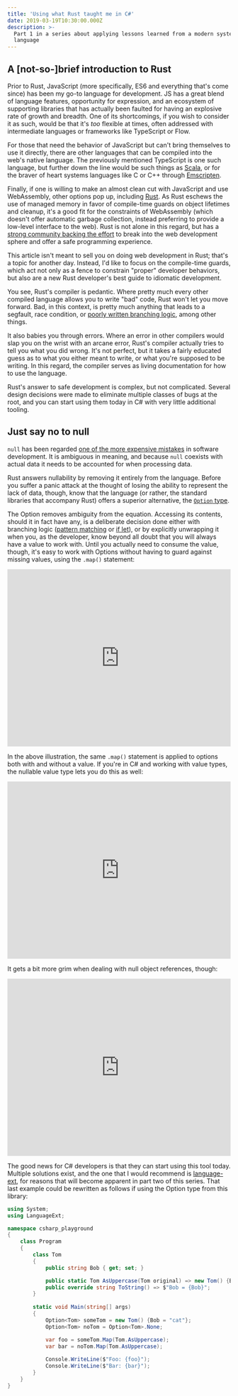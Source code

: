 ```yaml
---
title: 'Using what Rust taught me in C#'
date: 2019-03-19T10:30:00.000Z
description: >-
  Part 1 in a series about applying lessons learned from a modern systems
  language
---
```

## A [not-so-]brief introduction to Rust

Prior to Rust, JavaScript (more specifically, ES6 and everything that's come since) has been my go-to language for development. JS has a great blend of language features, opportunity for expression, and an ecosystem of supporting libraries that has actually been faulted for having an explosive rate of growth and breadth. One of its shortcomings, if you wish to consider it as such, would be that it's _too_ flexible at times, often addressed with intermediate languages or frameworks like TypeScript or Flow.

For those that need the behavior of JavaScript but can't bring themselves to use it directly, there are other languages that can be compiled into the web's native language. The previously mentioned TypeScript is one such language, but further down the line would be such things as [Scala](https://www.scala-js.org/), or for the braver of heart systems languages like C or C++ through [Emscripten](https://emscripten.org/).

Finally, if one is willing to make an almost clean cut with JavaScript and use WebAssembly, other options pop up, including [Rust](https://rustwasm.github.io/book/). As Rust eschews the use of managed memory in favor of compile-time guards on object lifetimes and cleanup, it's a good fit for the constraints of WebAssembly (which doesn't offer automatic garbage collection, instead preferring to provide a low-level interface to the web). Rust is not alone in this regard, but has a [strong community backing the effort](https://www.arewewebyet.org/) to break into the web development sphere and offer a safe programming experience.

This article isn't meant to sell you on doing web development in Rust; that's a topic for another day. Instead, I'd like to focus on the compile-time guards, which act not only as a fence to constrain "proper" developer behaviors, but also are a new Rust developer's best guide to idiomatic development.

You see, Rust's compiler is pedantic. Where pretty much every other compiled language allows you to write "bad" code, Rust won't let you move forward. Bad, in this context, is pretty much anything that leads to a segfault, race condition, or [poorly written branching logic](https://nakedsecurity.sophos.com/2014/02/24/anatomy-of-a-goto-fail-apples-ssl-bug-explained-plus-an-unofficial-patch/), among other things.

It also babies you through errors. Where an error in other compilers would slap you on the wrist with an arcane error, Rust's compiler actually tries to tell you what you did wrong. It's not perfect, but it takes a fairly educated guess as to what you either meant to write, or what you're supposed to be writing. In this regard, the compiler serves as living documentation for how to use the language.

Rust's answer to safe development is complex, but not complicated.  Several design decisions were made to eliminate multiple classes of bugs at the root, and you can start using them today in C# with very little additional tooling.

## Just say no to null

`null` has been regarded [one of the more expensive mistakes](https://www.infoq.com/presentations/Null-References-The-Billion-Dollar-Mistake-Tony-Hoare) in software development.  It is ambiguous in meaning, and because `null` coexists with actual data it needs to be accounted for when processing data.

Rust answers nullability by removing it entirely from the language.  Before you suffer a panic attack at the thought of losing the ability to represent the lack of data, though, know that the language (or rather, the standard libraries that accompany Rust) offers a superior alternative, the [`Option` type](https://doc.rust-lang.org/std/option/enum.Option.html).

The Option removes ambiguity from the equation.  Accessing its contents, should it in fact have any, is a deliberate decision done either with branching logic ([pattern matching](https://doc.rust-lang.org/rust-by-example/flow_control/match/destructuring/destructure_enum.html) or [if let](https://doc.rust-lang.org/rust-by-example/flow_control/if_let.html)), or by explicitly unwrapping it when you, as the developer, know beyond all doubt that you will always have a value to work with.  Until you actually need to consume the value, though, it's easy to work with Options without having to guard against missing values, using the `.map()` statement:

<iframe height="400px" width="100%" src="https://repl.it/repls/VainTidyMedia?lite=true" scrolling="no" frameborder="no" allowtransparency="true" allowfullscreen="true" sandbox="allow-forms allow-pointer-lock allow-popups allow-same-origin allow-scripts allow-modals"></iframe>

In the above illustration, the same `.map()` statement is applied to options both with and without a value.  If you're in C# and working with value types, the nullable value type lets you do this as well:

<iframe height="400px" width="100%" src="https://repl.it/repls/IndolentFrontMonads?lite=true" scrolling="no" frameborder="no" allowtransparency="true" allowfullscreen="true" sandbox="allow-forms allow-pointer-lock allow-popups allow-same-origin allow-scripts allow-modals"></iframe>

It gets a bit more grim when dealing with null object references, though:

<iframe height="400px" width="100%" src="https://repl.it/repls/IndolentFrontMonads?lite=true" scrolling="no" frameborder="no" allowtransparency="true" allowfullscreen="true" sandbox="allow-forms allow-pointer-lock allow-popups allow-same-origin allow-scripts allow-modals"></iframe>



The good news for C# developers is that they can start using this tool today.  Multiple solutions exist, and the one that I would recommend is [language-ext](https://github.com/louthy/language-ext), for reasons that will become apparent in part two of this series.  That last example could be rewritten as follows if using the Option type from this library:

```c#
using System;
using LanguageExt;

namespace csharp_playground
{
    class Program
    {
        class Tom
        {
            public string Bob { get; set; }

            public static Tom AsUppercase(Tom original) => new Tom() {Bob = original.Bob.ToUpper()};
            public override string ToString() => $"Bob = {Bob}";
        }
        
        static void Main(string[] args)
        {
            Option<Tom> someTom = new Tom() {Bob = "cat"};
            Option<Tom> noTom = Option<Tom>.None;

            var foo = someTom.Map(Tom.AsUppercase);
            var bar = noTom.Map(Tom.AsUppercase);
            
            Console.WriteLine($"Foo: {foo}");
            Console.WriteLine($"Bar: {bar}");
        }
    }
}
```
